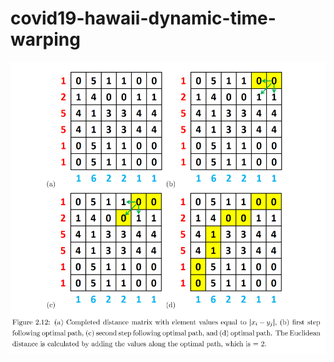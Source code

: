 # covid19-hawaii-dynamic-time-warping
 ![](https://github.com/enphysoft/covid19-hawaii-dynamic-time-warping/blob/main/img/dwt-example.png)
